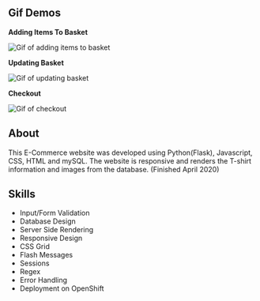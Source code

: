 ## Gif Demos

**Adding Items To Basket**

![Gif of adding items to basket](Gif3.gif)

**Updating Basket**

![Gif of updating basket](Gif2.gif)

**Checkout**

![Gif of checkout](Gif1.gif)

## About

This E-Commerce website was developed using Python(Flask), Javascript, CSS, HTML and mySQL. The website is responsive and renders the T-shirt information and images from the database. (Finished April 2020)

## Skills

* Input/Form Validation
* Database Design
* Server Side Rendering
* Responsive Design
* CSS Grid
* Flash Messages
* Sessions
* Regex
* Error Handling
* Deployment on OpenShift


